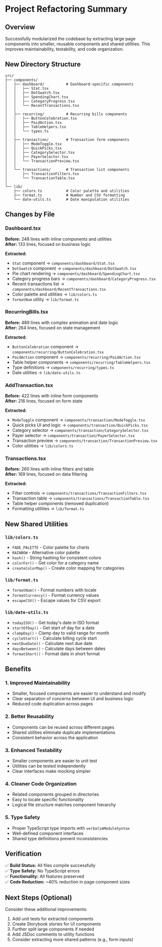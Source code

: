 # Project Refactoring Summary

## Overview
Successfully modularized the codebase by extracting large page components into smaller, reusable components and shared utilities. This improves maintainability, testability, and code organization.

## New Directory Structure

```
src/
├── components/
│   ├── dashboard/          # Dashboard-specific components
│   │   ├── Stat.tsx
│   │   ├── DotSwatch.tsx
│   │   ├── SpendingChart.tsx
│   │   ├── CategoryProgress.tsx
│   │   └── RecentTransactions.tsx
│   │
│   ├── recurring/          # Recurring bills components
│   │   ├── ButtonCelebration.tsx
│   │   ├── PaidAction.tsx
│   │   ├── TableHelpers.tsx
│   │   └── types.ts
│   │
│   ├── transaction/        # Transaction form components
│   │   ├── ModeToggle.tsx
│   │   ├── QuickPicks.tsx
│   │   ├── CategorySelector.tsx
│   │   ├── PayerSelector.tsx
│   │   └── TransactionPreview.tsx
│   │
│   └── transactions/       # Transaction list components
│       ├── TransactionFilters.tsx
│       └── TransactionTable.tsx
│
└── lib/
    ├── colors.ts           # Color palette and utilities
    ├── format.ts           # Number and CSV formatting
    └── date-utils.ts       # Date manipulation utilities
```

## Changes by File

### Dashboard.tsx
**Before:** 248 lines with inline components and utilities  
**After:** 133 lines, focused on business logic

**Extracted:**
- `Stat` component → `components/dashboard/Stat.tsx`
- `DotSwatch` component → `components/dashboard/DotSwatch.tsx`
- Pie chart rendering → `components/dashboard/SpendingChart.tsx`
- Category progress bars → `components/dashboard/CategoryProgress.tsx`
- Recent transactions list → `components/dashboard/RecentTransactions.tsx`
- Color palette and utilities → `lib/colors.ts`
- `formatNum` utility → `lib/format.ts`

### RecurringBills.tsx
**Before:** 489 lines with complex animation and date logic  
**After:** 264 lines, focused on state management

**Extracted:**
- `ButtonCelebration` component → `components/recurring/ButtonCelebration.tsx`
- `PaidAction` component → `components/recurring/PaidAction.tsx`
- Table helper components → `components/recurring/TableHelpers.tsx`
- Type definitions → `components/recurring/types.ts`
- Date utilities → `lib/date-utils.ts`

### AddTransaction.tsx
**Before:** 422 lines with inline form components  
**After:** 216 lines, focused on form state

**Extracted:**
- `ModeToggle` component → `components/transaction/ModeToggle.tsx`
- Quick picks UI and logic → `components/transaction/QuickPicks.tsx`
- Category selector → `components/transaction/CategorySelector.tsx`
- Payer selector → `components/transaction/PayerSelector.tsx`
- Transaction preview → `components/transaction/TransactionPreview.tsx`
- Color utilities → `lib/colors.ts`

### Transactions.tsx
**Before:** 260 lines with inline filters and table  
**After:** 169 lines, focused on data filtering

**Extracted:**
- Filter controls → `components/transactions/TransactionFilters.tsx`
- Transaction table → `components/transactions/TransactionTable.tsx`
- Table helper components (removed duplication)
- Formatting utilities → `lib/format.ts`

## New Shared Utilities

### `lib/colors.ts`
- `FADE_PALETTE` - Color palette for charts
- `RAINBOW` - Alternative color palette
- `hash()` - String hashing for consistent colors
- `colorFor()` - Get color for a category name
- `createColorMap()` - Create color mapping for categories

### `lib/format.ts`
- `formatNum()` - Format numbers with locale
- `formatCurrency()` - Format currency values
- `escapeCSV()` - Escape values for CSV export

### `lib/date-utils.ts`
- `todayISO()` - Get today's date in ISO format
- `startOfDay()` - Get start of day for a date
- `clampDay()` - Clamp day to valid range for month
- `cycleStart()` - Calculate billing cycle start
- `nextDueDate()` - Calculate next due date
- `daysBetween()` - Calculate days between dates
- `formatShort()` - Format date in short format

## Benefits

### 1. **Improved Maintainability**
- Smaller, focused components are easier to understand and modify
- Clear separation of concerns between UI and business logic
- Reduced code duplication across pages

### 2. **Better Reusability**
- Components can be reused across different pages
- Shared utilities eliminate duplicate implementations
- Consistent behavior across the application

### 3. **Enhanced Testability**
- Smaller components are easier to unit test
- Utilities can be tested independently
- Clear interfaces make mocking simpler

### 4. **Cleaner Code Organization**
- Related components grouped in directories
- Easy to locate specific functionality
- Logical file structure matches component hierarchy

### 5. **Type Safety**
- Proper TypeScript type imports with `verbatimModuleSyntax`
- Well-defined component interfaces
- Shared type definitions prevent inconsistencies

## Verification

✅ **Build Status:** All files compile successfully  
✅ **Type Safety:** No TypeScript errors  
✅ **Functionality:** All features preserved  
✅ **Code Reduction:** ~40% reduction in page component sizes

## Next Steps (Optional)

Consider these additional improvements:
1. Add unit tests for extracted components
2. Create Storybook stories for UI components
3. Further split large components if needed
4. Add JSDoc comments to utility functions
5. Consider extracting more shared patterns (e.g., form inputs)
